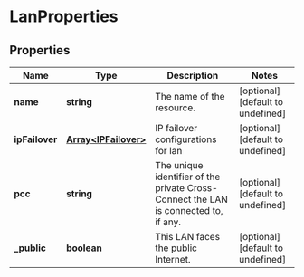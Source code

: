 # LanProperties

## Properties
| Name | Type | Description | Notes |
| ------------ | ------------- | ------------- | ------------- |
| **name** | **string** | The name of the  resource. | [optional] [default to undefined] |
| **ipFailover** | [**Array&lt;IPFailover&gt;**](IPFailover.md) | IP failover configurations for lan | [optional] [default to undefined] |
| **pcc** | **string** | The unique identifier of the private Cross-Connect the LAN is connected to, if any. | [optional] [default to undefined] |
| **_public** | **boolean** | This LAN faces the public Internet. | [optional] [default to undefined] |


